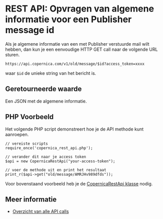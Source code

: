 # REST API: Opvragen van algemene informatie voor een Publisher message id

Als je algemene informatie van een met Publisher verstuurde mail wilt
hebben, dan kun je een eenvoudige HTTP GET call naar de volgende URL sturen.

`https://api.copernica.com/v1/old/message/$id?access_token=xxxx`

waar `$id` de unieke string van het bericht is.

## Geretourneerde waarde

Een JSON met de algemene informatie.

## PHP Voorbeeld

Het volgende PHP script demonstreert hoe je de API methode kunt aanroepen.

    // vereiste scripts
    require_once('copernica_rest_api.php');
    
    // verander dit naar je access token
    $api = new CopernicaRestApi("your-access-token");

    // voer de methode uit en print het resultaat
    print_r($api->get("old/message/AMRJHv989dfds"));

Voor bovenstaand voorbeeld heb je de [CopernicaRestApi klasse](rest-php) nodig.

## Meer informatie

* [Overzicht van alle API calls](rest-api)
